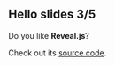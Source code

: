 ## Hello slides 3/5

Do you like **Reveal.js**?

Check out its [source code](https://github.com/hakimel/reveal.js).
